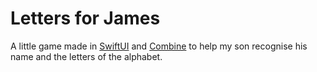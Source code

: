 # Letters for James

A little game made in [SwiftUI](https://developer.apple.com/xcode/swiftui/) and [Combine](https://developer.apple.com/documentation/combine) to help my son recognise his name and the letters of the alphabet.
